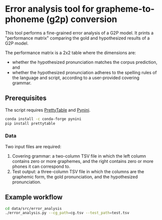 # Error analysis tool for grapheme-to-phoneme (g2p) conversion

This tool performs a fine-grained error analysis of a G2P model. It prints a
"performance matrix" comparing the gold and hypothesized results of a G2P model.

The performance matrix is a 2x2 table where the dimensions are:

-   whether the hypothesized pronunciation matches the corpus prediction, and
-   whether the hypothesized pronunciation adheres to the spelling rules of the
    language and script, according to a user-provided covering grammar.

## Prerequisites

The script requires [PrettyTable](https://pypi.org/project/prettytable/) and
[Pynini](http://www.opengrm.org/twiki/bin/view/GRM/Pynini).

```bash
conda install -c conda-forge pynini
pip install prettytable
```

### Data

Two input files are required:

1.  Covering grammar: a two-column TSV file in which the left column contains
    zero or more graphemes, and the right contains zero or more phones it can
    correspond to.
2.  Test output: a three-column TSV file in which the columns are the graphemic
    form, the gold pronunciation, and the hypothesized pronunciation.

## Example workflow

```bash
cd data/src/error_analysis
./error_analysis.py --cg_path=cg.tsv --test_path=test.tsv
```
